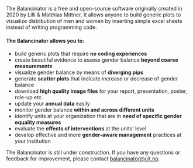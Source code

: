 The Balancinator is a free and open-source software originally created in 2020 by Lilli & Matthias Mittner. It allows anyone to build generic plots to visualize distribution of men and women by inserting simple excel sheets instead of writing programming code. 

<h4>The Balancinator allows you to:</h4> 

- build generic plots that require **no coding experiences**
- create beautiful evidence to assess gender balance **beyond coarse measurements**
- visualize gender balance by means of **diverging pips**
- generate **scatter plots** that indicate increase or decrease of gender balance
- download **high quality image files** for your report, presentation, poster, role-up etc.
- update your **annual data** easily
- monitor gender balance **within and across different units**
- identify units at your organization that are in **need of specific gender equality measures**
- evaluate the **effects of interventions** at the units’ level
- develop effective and more **gender-aware management** practices at your institution

The Balancinator is still under construction. If you have any questions or feedback for improvement, please contact balancinator@uit.no.

